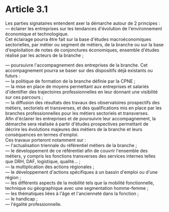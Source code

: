 # Article 3.1

 Les parties signataires entendent axer la démarche autour de 2 principes :  
 ― éclairer les entreprises sur les tendances d'évolution de l'environnement économique et technologique.  
 Cet éclairage pourra être fait sur la base d'études macroéconomiques sectorielles, par métier ou segment de métiers, de la branche ou sur la base d'exploitation de notes de conjonctures économiques, ensemble d'études réalisé par les acteurs de la branche ;

― poursuivre l'accompagnement des entreprises de la branche. Cet accompagnement pourra se baser sur des dispositifs déjà existants ou futurs :  
 ― la politique de formation de la branche définie par la CPNE ;  
 ― la mise en place de moyens permettant aux entreprises et salariés d'identifier des trajectoires professionnelles en leur donnant une visibilité sur ces parcours ;  
 ― la diffusion des résultats des travaux des observatoires prospectifs des métiers, sectoriels et transverses, et des qualifications mis en place par les branches professionnelles pour les métiers sectoriels et transverses.  
 Afin d'éclairer les entreprises et de poursuivre leur accompagnement, la démarche sera réalisée à partir d'études prospectives permettant de décrire les évolutions majeures des métiers de la branche et leurs conséquences en termes d'emploi.  
 Ces travaux porteront notamment sur :  
 ― l'actualisation triennale du référentiel métiers de la branche ;  
 ― le développement de ce référentiel afin de couvrir l'ensemble des métiers, y compris les fonctions transverses des services internes telles que DRH, DAF, logistique, qualité... ;  
 ― la multiplication des actions régionales ;  
 ― le développement d'actions spécifiques à un bassin d'emploi ou d'une région ;  
 ― les différents aspects de la mobilité tels que la mobilité fonctionnelle, technique ou géographique avec une segmentation homme-femme ;  
 ― les thématiques liées à l'âge et l'ancienneté dans la fonction ;  
 ― le handicap ;  
 ― l'égalité professionnelle.  


